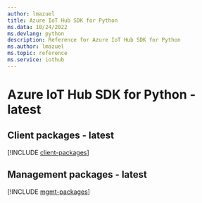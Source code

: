 ```yaml
---
author: lmazuel
title: Azure IoT Hub SDK for Python
ms.data: 10/24/2022
ms.devlang: python
description: Reference for Azure IoT Hub SDK for Python
ms.author: lmazuel
ms.topic: reference
ms.service: iothub
---
```

# Azure IoT Hub SDK for Python - latest

## Client packages - latest
[!INCLUDE [client-packages](iot-hub-client-index.md)]
## Management packages - latest
[!INCLUDE [mgmt-packages](iot-hub-mgmt-index.md)]